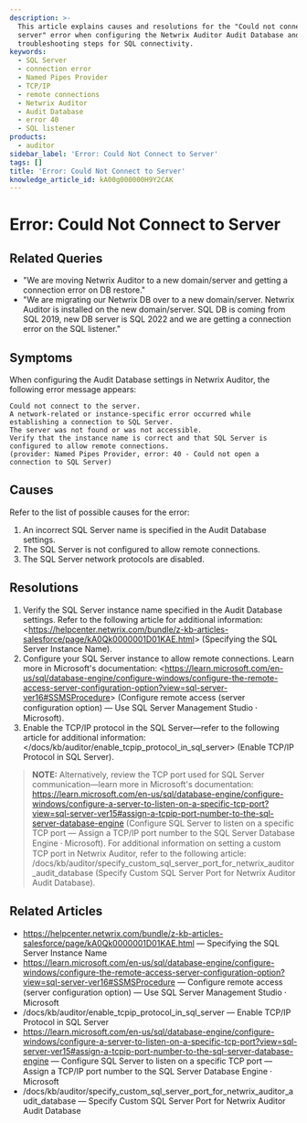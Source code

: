 ```yaml
---
description: >-
  This article explains causes and resolutions for the "Could not connect to the
  server" error when configuring the Netwrix Auditor Audit Database and provides
  troubleshooting steps for SQL connectivity.
keywords:
  - SQL Server
  - connection error
  - Named Pipes Provider
  - TCP/IP
  - remote connections
  - Netwrix Auditor
  - Audit Database
  - error 40
  - SQL listener
products:
  - auditor
sidebar_label: 'Error: Could Not Connect to Server'
tags: []
title: 'Error: Could Not Connect to Server'
knowledge_article_id: kA00g000000H9Y2CAK
---
```


# Error: Could Not Connect to Server

## Related Queries

- "We are moving Netwrix Auditor to a new domain/server and getting a connection error on DB restore."
- "We are migrating our Netwrix DB over to a new domain/server. Netwrix Auditor is installed on the new domain/server. SQL DB is coming from SQL 2019, new DB server is SQL 2022 and we are getting a connection error on the SQL listener."

## Symptoms

When configuring the Audit Database settings in Netwrix Auditor, the following error message appears:

```text
Could not connect to the server.
A network-related or instance-specific error occurred while establishing a connection to SQL Server.
The server was not found or was not accessible.
Verify that the instance name is correct and that SQL Server is configured to allow remote connections.
(provider: Named Pipes Provider, error: 40 - Could not open a connection to SQL Server)
```

## Causes

Refer to the list of possible causes for the error:

1. An incorrect SQL Server name is specified in the Audit Database settings.
2. The SQL Server is not configured to allow remote connections.
3. The SQL Server network protocols are disabled.

## Resolutions

1. Verify the SQL Server instance name specified in the Audit Database settings. Refer to the following article for additional information: &lt;https://helpcenter.netwrix.com/bundle/z-kb-articles-salesforce/page/kA0Qk0000001D01KAE.html&gt; (Specifying the SQL Server Instance Name).
2. Configure your SQL Server instance to allow remote connections. Learn more in Microsoft's documentation: &lt;https://learn.microsoft.com/en-us/sql/database-engine/configure-windows/configure-the-remote-access-server-configuration-option?view=sql-server-ver16#SSMSProcedure&gt; (Configure remote access (server configuration option) — Use SQL Server Management Studio ⸱ Microsoft).
3. Enable the TCP/IP protocol in the SQL Server—refer to the following article for additional information: &lt;/docs/kb/auditor/enable_tcpip_protocol_in_sql_server&gt; (Enable TCP/IP Protocol in SQL Server).

> **NOTE:** Alternatively, review the TCP port used for SQL Server communication—learn more in Microsoft's documentation: https://learn.microsoft.com/en-us/sql/database-engine/configure-windows/configure-a-server-to-listen-on-a-specific-tcp-port?view=sql-server-ver15#assign-a-tcpip-port-number-to-the-sql-server-database-engine (Configure SQL Server to listen on a specific TCP port — Assign a TCP/IP port number to the SQL Server Database Engine ⸱ Microsoft). For additional information on setting a custom TCP port in Netwrix Auditor, refer to the following article: /docs/kb/auditor/specify_custom_sql_server_port_for_netwrix_auditor_audit_database (Specify Custom SQL Server Port for Netwrix Auditor Audit Database).

## Related Articles

- https://helpcenter.netwrix.com/bundle/z-kb-articles-salesforce/page/kA0Qk0000001D01KAE.html — Specifying the SQL Server Instance Name
- https://learn.microsoft.com/en-us/sql/database-engine/configure-windows/configure-the-remote-access-server-configuration-option?view=sql-server-ver16#SSMSProcedure — Configure remote access (server configuration option) — Use SQL Server Management Studio ⸱ Microsoft
- /docs/kb/auditor/enable_tcpip_protocol_in_sql_server — Enable TCP/IP Protocol in SQL Server
- https://learn.microsoft.com/en-us/sql/database-engine/configure-windows/configure-a-server-to-listen-on-a-specific-tcp-port?view=sql-server-ver15#assign-a-tcpip-port-number-to-the-sql-server-database-engine — Configure SQL Server to listen on a specific TCP port — Assign a TCP/IP port number to the SQL Server Database Engine ⸱ Microsoft
- /docs/kb/auditor/specify_custom_sql_server_port_for_netwrix_auditor_audit_database — Specify Custom SQL Server Port for Netwrix Auditor Audit Database

